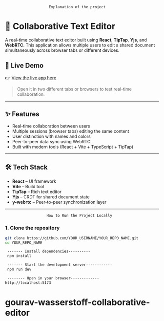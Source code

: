                         Explanation of the project

# 📝 Collaborative Text Editor

A real-time collaborative text editor built using **React**, **TipTap**, **Yjs**, and **WebRTC**. This application allows multiple users to edit a shared document simultaneously across browser tabs or different devices.

## 🚀 Live Demo

👉 [View the live app here](https://gourav-wasserstoff-collaborative-editor.vercel.app/)

> Open it in two different tabs or browsers to test real-time collaboration.

---

## ✨ Features

- Real-time collaboration between users
- Multiple sessions (browser tabs) editing the same content
- User distinction with names and colors
- Peer-to-peer data sync using WebRTC
- Built with modern tools (React + Vite + TypeScript + TipTap)

---

## 🛠️ Tech Stack

- **React** – UI framework
- **Vite** – Build tool
- **TipTap** – Rich text editor
- **Yjs** – CRDT for shared document state
- **y-webrtc** – Peer-to-peer synchronization layer

---

                       How to Run the Project Locally

### 1. Clone the repository

```bash
git clone https://github.com/YOUR_USERNAME/YOUR_REPO_NAME.git
cd YOUR_REPO_NAME

 ------- Install dependencies----------
 npm install

 ------- Start the development server------------
 npm run dev

 -------- Open in your browser-------------
http://localhost:5173


```

# gourav-wasserstoff-collaborative-editor
